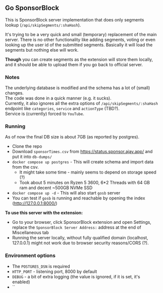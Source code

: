 ## Go SponsorBlock

This is SponsorBlock server implementation that does only segments lookup
(`/api/skipSegments/:shaHash`).  

It's trying to be a very quick and small (temporary) replacement of the main server.
There is no other functionality like adding segments, voting
or even looking up the user id of the submitted segments.
Basically it will load the segments but nothing else will work.

**Though** you can create segments as the extension will store them locally,
and it should be able to upload them if you go back to official server.

### Notes

The underlying database is modified and the schema has a lot of (small) changes.    
The code was done in a quick manner (e.g. it sucks).  
Currently, it also ignores all the extra options of `/api/skipSegments/:shaHash` 
endpoint like `categories`, `service` and `actionType` (TBD?).  
Service is (currently) forced to `YouTube`. 

### Running

As of now the final DB size is about 7GB (as reported by postgres).

- Clone the repo
- Download `sponsorTimes.csv` from https://status.sponsor.ajay.app/ and put it into `db-dumps/`
- `docker compose up postgres` - This will create schema and import data from the csv.
    - It might take some time - mainly seems to depend on storage speed (?)
    - Took about 5 minutes on Ryzen 5 3600, 6*2 Threads with 64 GB ram and decent ~500GB NVMe SSD
- `docker compose up -d` - This will also start `gosb` server
- You can test if `gosb` is running and reachable by opening the index (http://127.0.0.1:8000/)

**To use this server with the extension:**

- Go to your browser, click SponsorBlock extension and open Settings,
  replace the `SponsorBlock Server Address:` address at the end of Miscellaneous tab 
- Running the server locally, without fully qualified domain (localhost, 127.0.0.1)
  might not work due to browser security reasons/CORS (?).


### Environment options
- The `POSTGRES_DSN` is required
- `HTTP_PORT` - listening port, 8000 by default
- `DEBUG` - a bit of extra logging (the value is ignored, if it is set, it's enabled)
- ``